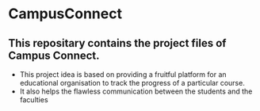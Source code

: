 # CampusConnect
## This repositary contains the project files of Campus Connect. 
- This project idea is based on providing a fruitful platform for an educational organisation to track the progress of a particular course.
- It also helps the flawless communication between the students and the faculties  
